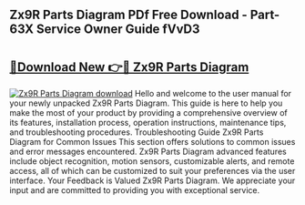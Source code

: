 ## Zx9R Parts Diagram PDf Free Download - Part-63X Service Owner Guide fVvD3

# <h2><a href="http://dfrmlkp.blite.top/?on=Zx9R+Parts+Diagram">🔗Download New 👉🔴 Zx9R Parts Diagram</a></h2>

[![Zx9R Parts Diagram download](https://i.imgur.com/lujVjoI.png)](http://dfrmlkp.blite.top/?on=Zx9R+Parts+Diagram)
Hello and welcome to the user manual for your newly unpacked Zx9R Parts Diagram. This guide is here to help you make the most of your product by providing a comprehensive overview of its features, installation process, operation instructions, maintenance tips, and troubleshooting procedures. Troubleshooting Guide Zx9R Parts Diagram for Common Issues This section offers solutions to common issues and error messages encountered. Zx9R Parts Diagram advanced features include object recognition, motion sensors, customizable alerts, and remote access, all of which can be customized to suit your preferences via the user interface. Your Feedback is Valued Zx9R Parts Diagram. We appreciate your input and are committed to providing you with exceptional service.
